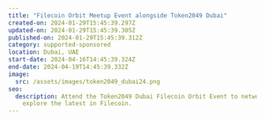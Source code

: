 ```yaml
---
title: "Filecoin Orbit Meetup Event alongside Token2049 Dubai"
created-on: 2024-01-29T15:45:39.297Z
updated-on: 2024-01-29T15:45:39.305Z
published-on: 2024-01-29T15:45:39.312Z
category: supported-sponsored
location: Dubai, UAE
start-date: 2024-04-16T14:45:39.324Z
end-date: 2024-04-19T14:45:39.332Z
image:
  src: /assets/images/token2049_dubai24.png
seo:
  description: Attend the Token2049 Dubai Filecoin Orbit Event to network and
    explore the latest in Filecoin.
---
```

